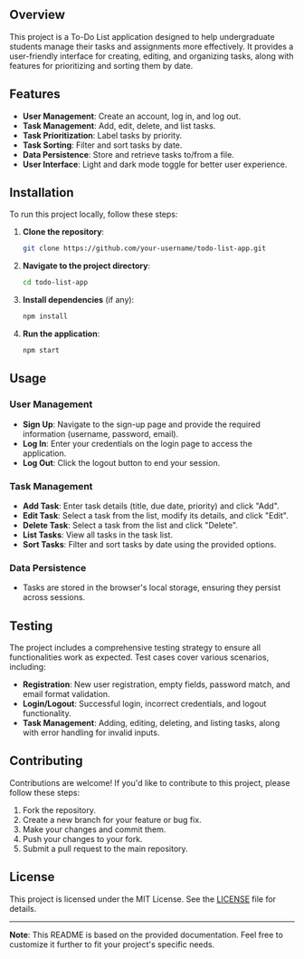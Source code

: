 ## Overview

This project is a To-Do List application designed to help undergraduate students manage their tasks and assignments more effectively. It provides a user-friendly interface for creating, editing, and organizing tasks, along with features for prioritizing and sorting them by date.

## Features

- **User Management**: Create an account, log in, and log out.
- **Task Management**: Add, edit, delete, and list tasks.
- **Task Prioritization**: Label tasks by priority.
- **Task Sorting**: Filter and sort tasks by date.
- **Data Persistence**: Store and retrieve tasks to/from a file.
- **User Interface**: Light and dark mode toggle for better user experience.

## Installation

To run this project locally, follow these steps:

1. **Clone the repository**:
   ```bash
   git clone https://github.com/your-username/todo-list-app.git
   ```

2. **Navigate to the project directory**:
   ```bash
   cd todo-list-app
   ```

3. **Install dependencies** (if any):
   ```bash
   npm install
   ```

4. **Run the application**:
   ```bash
   npm start
   ```

## Usage

### User Management

- **Sign Up**: Navigate to the sign-up page and provide the required information (username, password, email).
- **Log In**: Enter your credentials on the login page to access the application.
- **Log Out**: Click the logout button to end your session.

### Task Management

- **Add Task**: Enter task details (title, due date, priority) and click "Add".
- **Edit Task**: Select a task from the list, modify its details, and click "Edit".
- **Delete Task**: Select a task from the list and click "Delete".
- **List Tasks**: View all tasks in the task list.
- **Sort Tasks**: Filter and sort tasks by date using the provided options.

### Data Persistence

- Tasks are stored in the browser's local storage, ensuring they persist across sessions.

## Testing

The project includes a comprehensive testing strategy to ensure all functionalities work as expected. Test cases cover various scenarios, including:

- **Registration**: New user registration, empty fields, password match, and email format validation.
- **Login/Logout**: Successful login, incorrect credentials, and logout functionality.
- **Task Management**: Adding, editing, deleting, and listing tasks, along with error handling for invalid inputs.

## Contributing

Contributions are welcome! If you'd like to contribute to this project, please follow these steps:

1. Fork the repository.
2. Create a new branch for your feature or bug fix.
3. Make your changes and commit them.
4. Push your changes to your fork.
5. Submit a pull request to the main repository.

## License

This project is licensed under the MIT License. See the [LICENSE](LICENSE) file for details.

---

**Note**: This README is based on the provided documentation. Feel free to customize it further to fit your project's specific needs.
